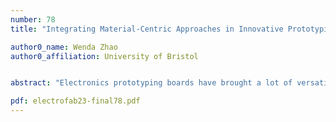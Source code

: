 ```yaml
---
number: 78
title: "Integrating Material-Centric Approaches in Innovative Prototyping Platforms"

author0_name: Wenda Zhao
author0_affiliation: University of Bristol


abstract: "Electronics prototyping boards have brought a lot of versatility in the world of prototyping, allowing designers, researchers and makers to build a variety of digital artefacts. However we see an increase in Material-Centric approaches in which active materials are manipulated to create new digital contraptions. For example programmable ink can be used in combination with conductive and non-conductive material to create a display from scratch, rather than using off-the shelf components. While those new ways of prototyping can bring new form factors in the design of interactive devices, they also come with their challenges. To start identifying those challenges and discussing these at the workshop, we build a volumetric displays with electrochromic materials. The display is driven by a MSP430 microcontroller with pins controlling each voxel separately, and by controlling the display element matrix 3D images are generated. We learn from our experience in building such device to draw insights on the feasibility of using active material to create digital devices. We hope to initiate discussions about how Material-Centric processes must also be taken into consideration when rethinking the future of prototyping."

pdf: electrofab23-final78.pdf
---
```

